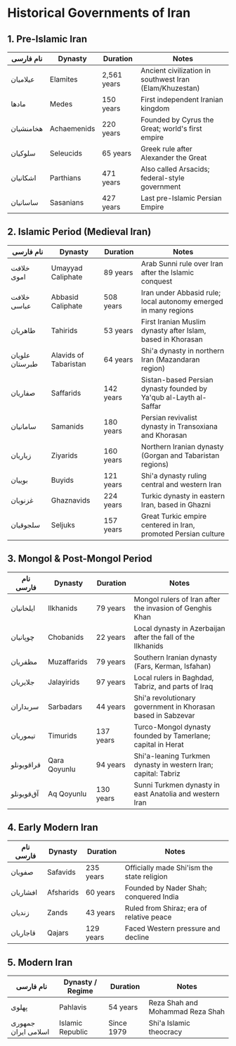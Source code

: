 
# Historical Governments of Iran


## 1. Pre-Islamic Iran



| نام فارسی    | Dynasty     | Duration      | Notes                                                   |
|--------------|-------------|---------------|---------------------------------------------------------|
| عیلامیان      | Elamites    | 2,561 years   | Ancient civilization in southwest Iran (Elam/Khuzestan) |
| مادها        | Medes       | 150 years     | First independent Iranian kingdom                       |
| هخامنشیان     | Achaemenids | 220 years     | Founded by Cyrus the Great; world's first empire        |
| سلوکیان       | Seleucids   | 65 years      | Greek rule after Alexander the Great                    |
| اشکانیان      | Parthians   | 471 years     | Also called Arsacids; federal-style government          |
| ساسانیان      | Sasanians   | 427 years     | Last pre-Islamic Persian Empire                         |





## 2. Islamic Period (Medieval Iran)




| نام فارسی            | Dynasty            | Duration    | Notes                                                                 |
|----------------------|--------------------|-------------|-----------------------------------------------------------------------|
| خلافت اموی           | Umayyad Caliphate  | 89 years    | Arab Sunni rule over Iran after the Islamic conquest                  |
| خلافت عباسی          | Abbasid Caliphate  | 508 years   | Iran under Abbasid rule; local autonomy emerged in many regions      |
| طاهریان              | Tahirids           | 53 years    | First Iranian Muslim dynasty after Islam, based in Khorasan          |
| علویان طبرستان       | Alavids of Tabaristan| 64 years  | Shi'a dynasty in northern Iran (Mazandaran region)                   |
| صفاریان              | Saffarids          | 142 years   | Sistan-based Persian dynasty founded by Ya'qub al-Layth al-Saffar    |
| سامانیان             | Samanids           | 180 years   | Persian revivalist dynasty in Transoxiana and Khorasan               |
| زیاریان              | Ziyarids           | 160 years   | Northern Iranian dynasty (Gorgan and Tabaristan regions)             |
| بوییان               | Buyids             | 121 years   | Shi'a dynasty ruling central and western Iran                        |
| غزنویان              | Ghaznavids         | 224 years   | Turkic dynasty in eastern Iran, based in Ghazni                      |
| سلجوقیان             | Seljuks            | 157 years   | Great Turkic empire centered in Iran, promoted Persian culture       |



## 3. Mongol & Post-Mongol Period




| نام فارسی       | Dynasty        | Duration    | Notes                                                           |
|------------------|----------------|-------------|-----------------------------------------------------------------|
| ایلخانیان         | Ilkhanids      | 79 years    | Mongol rulers of Iran after the invasion of Genghis Khan       |
| چوپانیان          | Chobanids      | 22 years    | Local dynasty in Azerbaijan after the fall of the Ilkhanids     |
| مظفریان           | Muzaffarids    | 79 years    | Southern Iranian dynasty (Fars, Kerman, Isfahan)                |
| جلایریان          | Jalayirids     | 97 years    | Local rulers in Baghdad, Tabriz, and parts of Iraq             |
| سربداران          | Sarbadars      | 44 years    | Shi'a revolutionary government in Khorasan based in Sabzevar    |
| تیموریان          | Timurids       | 137 years   | Turco-Mongol dynasty founded by Tamerlane; capital in Herat     |
| قراقویونلو         | Qara Qoyunlu   | 94 years    | Shi'a-leaning Turkmen dynasty in western Iran; capital: Tabriz  |
| آق‌قویونلو         | Aq Qoyunlu     | 130 years   | Sunni Turkmen dynasty in east Anatolia and western Iran         |







## 4. Early Modern Iran



| نام فارسی     | Dynasty    | Duration    | Notes                                      |
|---------------|------------|-------------|--------------------------------------------|
| صفویان         | Safavids   | 235 years   | Officially made Shi'ism the state religion |
| افشاریان       | Afsharids  | 60 years    | Founded by Nader Shah; conquered India     |
| زندیان         | Zands      | 43 years    | Ruled from Shiraz; era of relative peace   |
| قاجاریان       | Qajars     | 129 years   | Faced Western pressure and decline         |


## 5. Modern Iran




| نام فارسی             | Dynasty / Regime | Duration    | Notes                            |
|------------------------|------------------|-------------|----------------------------------|
| پهلوی                  | Pahlavis         | 54 years    | Reza Shah and Mohammad Reza Shah |
| جمهوری اسلامی ایران    | Islamic Republic | Since 1979 | Shi'a Islamic theocracy          |

